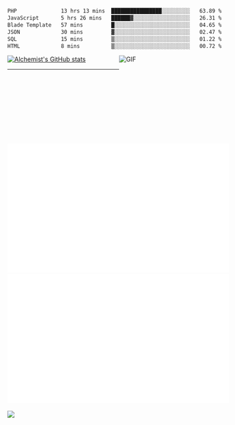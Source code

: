 <!--START_SECTION:waka-->

```text
PHP              13 hrs 13 mins  ████████████████░░░░░░░░░   63.89 %
JavaScript       5 hrs 26 mins   ██████▓░░░░░░░░░░░░░░░░░░   26.31 %
Blade Template   57 mins         █░░░░░░░░░░░░░░░░░░░░░░░░   04.65 %
JSON             30 mins         ▓░░░░░░░░░░░░░░░░░░░░░░░░   02.47 %
SQL              15 mins         ▒░░░░░░░░░░░░░░░░░░░░░░░░   01.22 %
HTML             8 mins          ▒░░░░░░░░░░░░░░░░░░░░░░░░   00.72 %
```

<!--END_SECTION:waka-->

[![Alchemist's GitHub stats](https://github-readme-stats.vercel.app/api?username=DrMaxis&show_icons=true&theme=outrun&count_private=true)](#)
<img align="right" alt="GIF" src="https://user-images.githubusercontent.com/5355808/139111924-210cc6fa-9fb1-4dac-929d-6324a5836a92.gif" width="250" height="200" />
<hr />

![](https://raw.githubusercontent.com/DrMaxis/github-stats-transparent/output/generated/overview.svg)
![](https://raw.githubusercontent.com/DrMaxis/github-stats-transparent/output/generated/languages.svg)

 
<a href="https://count.getloli.com/"><img src="https://count.getloli.com/get/@:maxis-the-alchemist?theme=rule34"></a>
<!-- https://count.getloli.com/get/@alchemist?theme=rule34 -->
<br>
